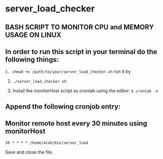 # server_load_checker
## BASH SCRIPT TO MONITOR CPU and MEMORY USAGE ON LINUX
## In order to run this script in your terminal do the following things:
```1. chmod +x /path/to/your/server_load_checker.sh```
run it by 

2. ```./server_load_checker.sh```

3. Install the monitorHost script as crontab using the editor:
```$ crontab -e```

## Append the following cronjob entry:
## Monitor remote host every 30 minutes using monitorHost
```30 * * * * /home/alok/bin/server_load```

Save and close the file.
